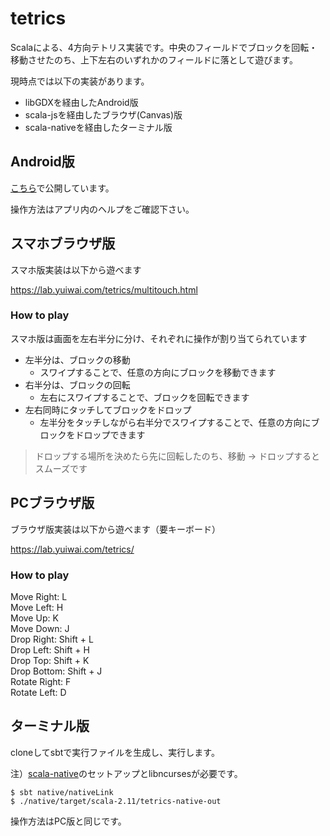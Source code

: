 # tetrics

Scalaによる、4方向テトリス実装です。中央のフィールドでブロックを回転・移動させたのち、上下左右のいずれかのフィールドに落として遊びます。

現時点では以下の実装があります。

- libGDXを経由したAndroid版
- scala-jsを経由したブラウザ(Canvas)版
- scala-nativeを経由したターミナル版

## Android版

[こちら](https://play.google.com/store/apps/details?id=com.yuiwai.tetrics)で公開しています。

操作方法はアプリ内のヘルプをご確認下さい。

## スマホブラウザ版

スマホ版実装は以下から遊べます

https://lab.yuiwai.com/tetrics/multitouch.html

### How to play

スマホ版は画面を左右半分に分け、それぞれに操作が割り当てられています

- 左半分は、ブロックの移動
  - スワイプすることで、任意の方向にブロックを移動できます
- 右半分は、ブロックの回転
  - 左右にスワイプすることで、ブロックを回転できます
- 左右同時にタッチしてブロックをドロップ
  - 左半分をタッチしながら右半分でスワイプすることで、任意の方向にブロックをドロップできます

> ドロップする場所を決めたら先に回転したのち、移動 -> ドロップするとスムーズです

## PCブラウザ版

ブラウザ版実装は以下から遊べます（要キーボード）

https://lab.yuiwai.com/tetrics/

### How to play

Move Right: L  
Move Left: H  
Move Up: K  
Move Down: J  
Drop Right: Shift + L  
Drop Left: Shift + H  
Drop Top: Shift + K  
Drop Bottom: Shift + J  
Rotate Right: F  
Rotate Left: D

## ターミナル版

cloneしてsbtで実行ファイルを生成し、実行します。

注）[scala-native](http://www.scala-native.org/en/v0.3.9-docs/)のセットアップとlibncursesが必要です。

```
$ sbt native/nativeLink
$ ./native/target/scala-2.11/tetrics-native-out
```

操作方法はPC版と同じです。
